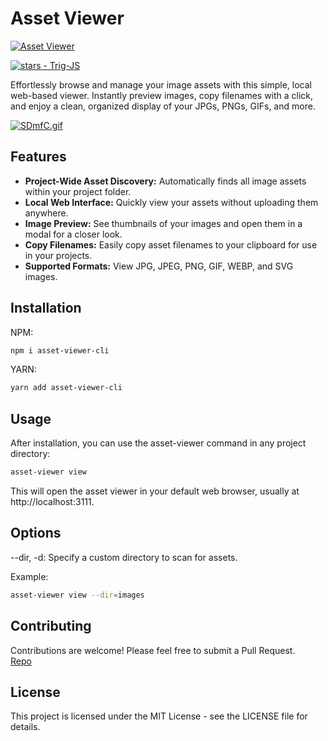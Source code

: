 # Asset Viewer
[![Asset Viewer](https://img.shields.io/badge/Asset_Viewer-8A2BE2?logo=github)](https://github.com/DanielShokri/Assets-Viewer "Go to GitHub repo") 

[![stars - Trig-JS](https://img.shields.io/github/stars/DanielShokri/Assets-Viewer?style=social)](https://github.com/DanielShokri/Assets-Viewer)

Effortlessly browse and manage your image assets with this simple, local web-based viewer.  Instantly preview images, copy filenames with a click, and enjoy a clean, organized display of your JPGs, PNGs, GIFs, and more.

[![SDmfC.gif](https://s10.gifyu.com/images/SDmfC.gif)](https://gifyu.com/image/SDmfC)

## Features

- **Project-Wide Asset Discovery:** Automatically finds all image assets within your project folder.
- **Local Web Interface:** Quickly view your assets without uploading them anywhere.
- **Image Preview:**  See thumbnails of your images and open them in a modal for a closer look.
- **Copy Filenames:** Easily copy asset filenames to your clipboard for use in your projects.
- **Supported Formats:** View JPG, JPEG, PNG, GIF, WEBP, and SVG images.

## Installation

NPM:
```bash
npm i asset-viewer-cli
```

YARN:
```bash
yarn add asset-viewer-cli
```


## Usage
After installation, you can use the asset-viewer command in any project directory:

```bash
asset-viewer view
```
This will open the asset viewer in your default web browser, usually at http://localhost:3111.

## Options

--dir, -d: Specify a custom directory to scan for assets.

Example:
```bash
asset-viewer view --dir=images
```

## Contributing
Contributions are welcome! Please feel free to submit a Pull Request.  
[Repo](https://github.com/DanielShokri/Assets-Viewer)
## License
This project is licensed under the MIT License - see the LICENSE file for details.
